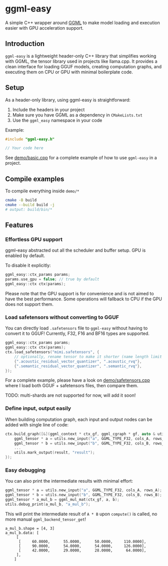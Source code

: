 # ggml-easy

A simple C++ wrapper around [GGML](https://github.com/ggml-org/ggml) to make model loading and execution easier with GPU acceleration support.

## Introduction

`ggml-easy` is a lightweight header-only C++ library that simplifies working with GGML, the tensor library used in projects like llama.cpp. It provides a clean interface for loading GGUF models, creating computation graphs, and executing them on CPU or GPU with minimal boilerplate code.

## Setup

As a header-only library, using ggml-easy is straightforward:

1. Include the headers in your project
2. Make sure you have GGML as a dependency in `CMakeLists.txt`
3. Use the `ggml_easy` namespace in your code

Example:
```cpp
#include "ggml-easy.h"

// Your code here
```

See [demo/basic.cpp](demo/basic.cpp) for a complete example of how to use `ggml-easy` in a project.

## Compile examples

To compile everything inside `demo/*`

```sh
cmake -B build
cmake --build build -j
# output: build/bin/*
```

## Features

### Effortless GPU support

ggml-easy abstracted out all the scheduler and buffer setup. GPU is enabled by default.

To disable it explicitly:

```cpp
ggml_easy::ctx_params params;
params.use_gpu = false; // true by default
ggml_easy::ctx ctx(params);
```

Please note that the GPU support is for convenience and is not aimed to have the best performance. Some operations will fallback to CPU if the GPU does not support them.

### Load safetensors without converting to GGUF

You can directly load `.safetensors` file to `ggml-easy` without having to convert it to GGUF! Currently, F32, F16 and BF16 types are supported.

```cpp
ggml_easy::ctx_params params;
ggml_easy::ctx ctx(params);
ctx.load_safetensors("mimi.safetensors", {
    // optionally, rename tensor to make it shorter (name length limit in ggml is 64 characters)
    {".acoustic_residual_vector_quantizer", ".acoustic_rvq"},
    {".semantic_residual_vector_quantizer", ".semantic_rvq"},
});
```

For a complete example, please have a look on [demo/safetensors.cpp](demo/safetensors.cpp) where I load both GGUF + safetensors files, then compare them.

TODO: multi-shards are not supported for now, will add it soon!

### Define input, output easily

When building computation graph, each input and output nodes can be added with single line of code:

```cpp
ctx.build_graph([&](ggml_context * ctx_gf, ggml_cgraph * gf, auto & utils) {
    ggml_tensor * a = utils.new_input("a", GGML_TYPE_F32, cols_A, rows_A);
    ggml_tensor * b = utils.new_input("b", GGML_TYPE_F32, cols_B, rows_B);
    ...
    utils.mark_output(result, "result");
});
```

### Easy debugging

You can also print the intermediate results with minimal effort:

```cpp
ggml_tensor * a = utils.new_input("a", GGML_TYPE_F32, cols_A, rows_A);
ggml_tensor * b = utils.new_input("b", GGML_TYPE_F32, cols_B, rows_B);
ggml_tensor * a_mul_b = ggml_mul_mat(ctx_gf, a, b);
utils.debug_print(a_mul_b, "a_mul_b");
```

This will print the intermediate result of `A * B` upon `compute()` is called, no more manual `ggml_backend_tensor_get`!

```
a_mul_b.shape = [4, 3]
a_mul_b.data: [
     [
      [     60.0000,      55.0000,      50.0000,     110.0000],
      [     90.0000,      54.0000,      54.0000,     126.0000],
      [     42.0000,      29.0000,      28.0000,      64.0000],
     ],
    ]
```
